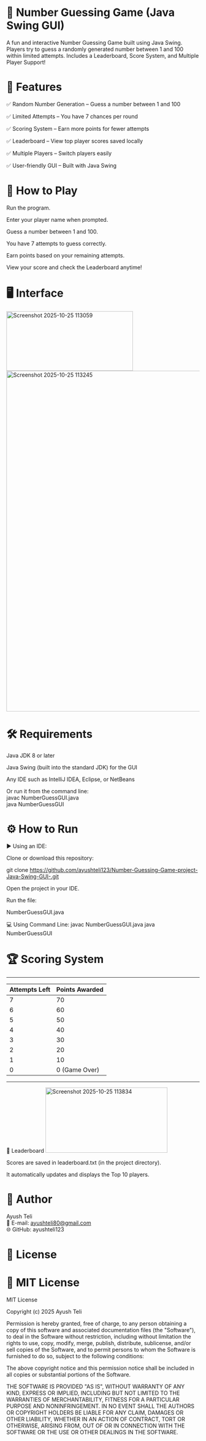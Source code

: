 #  🎯 Number Guessing Game (Java Swing GUI)

A fun and interactive Number Guessing Game built using Java Swing.
Players try to guess a randomly generated number between 1 and 100 within limited attempts.
Includes a Leaderboard, Score System, and Multiple Player Support!

#  🚀 Features

✅ Random Number Generation – Guess a number between 1 and 100

✅ Limited Attempts – You have 7 chances per round

✅ Scoring System – Earn more points for fewer attempts

✅ Leaderboard – View top player scores saved locally

✅ Multiple Players – Switch players easily

✅ User-friendly GUI – Built with Java Swing

#  🧩 How to Play

Run the program.

Enter your player name when prompted.

Guess a number between 1 and 100.

You have 7 attempts to guess correctly.

Earn points based on your remaining attempts.

View your score and check the Leaderboard anytime!

#  🖥️ Interface

<img width="330" height="155" alt="Screenshot 2025-10-25 113059" src="https://github.com/user-attachments/assets/72d86706-20a0-4109-9b24-325b4dec8e20" />

<img width="1755" height="887" alt="Screenshot 2025-10-25 113245" src="https://github.com/user-attachments/assets/8fb7f3f9-bcb1-48be-9337-55ac3f0428a6" />


#  🛠️ Requirements

Java JDK 8 or later

Java Swing (built into the standard JDK) for the GUI

Any IDE such as IntelliJ IDEA, Eclipse, or NetBeans

Or run it from the command line:
<br>
javac NumberGuessGUI.java<br>
java NumberGuessGUI

#  ⚙️ How to Run
▶️ Using an IDE:

Clone or download this repository:

git clone https://github.com/ayushteli123/Number-Guessing-Game-project-Java-Swing-GUI-.git


Open the project in your IDE.

Run the file:

NumberGuessGUI.java

💻 Using Command Line:
javac NumberGuessGUI.java
java NumberGuessGUI

#  🏆 Scoring System
---------------------------------
| Attempts Left | Points Awarded |
|---------------|----------------|
| 7             | 70             |
| 6             | 60             |
| 5             | 50             |
| 4             | 40             |
| 3             | 30             |
| 2             | 20             |
| 1             | 10             |
| 0             | 0 (Game Over)  |
----------------------------------
📖 Leaderboard
<img width="318" height="170" alt="Screenshot 2025-10-25 113834" src="https://github.com/user-attachments/assets/c10a5682-6ce8-4b23-baea-46d6b79dc123" />

Scores are saved in leaderboard.txt (in the project directory).

It automatically updates and displays the Top 10 players.

#  👤 Author

Ayush Teli<br>
📧 E-mail: ayushteli80@gmail.com<br>
🌐 GitHub: ayushteli123

#  🧾 License
#  📜 MIT License
MIT License

Copyright (c) 2025 Ayush Teli

Permission is hereby granted, free of charge, to any person obtaining a copy
of this software and associated documentation files (the "Software"), to deal
in the Software without restriction, including without limitation the rights 
to use, copy, modify, merge, publish, distribute, sublicense, and/or sell 
copies of the Software, and to permit persons to whom the Software is furnished 
to do so, subject to the following conditions:

The above copyright notice and this permission notice shall be included 
in all copies or substantial portions of the Software.

THE SOFTWARE IS PROVIDED "AS IS", WITHOUT WARRANTY OF ANY KIND, EXPRESS OR 
IMPLIED, INCLUDING BUT NOT LIMITED TO THE WARRANTIES OF MERCHANTABILITY, 
FITNESS FOR A PARTICULAR PURPOSE AND NONINFRINGEMENT. IN NO EVENT SHALL 
THE AUTHORS OR COPYRIGHT HOLDERS BE LIABLE FOR ANY CLAIM, DAMAGES OR OTHER 
LIABILITY, WHETHER IN AN ACTION OF CONTRACT, TORT OR OTHERWISE, ARISING 
FROM, OUT OF OR IN CONNECTION WITH THE SOFTWARE OR THE USE OR OTHER DEALINGS 
IN THE SOFTWARE.

